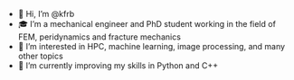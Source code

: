- 👋 Hi, I’m @kfrb
- 🎓 I’m a mechanical engineer and PhD student working in the field of FEM, peridynamics and fracture mechanics
- 👀 I’m interested in HPC, machine learning, image processing, and many other topics
- 🌱 I’m currently improving my skills in Python and C++

<!---
- 👋 Hi, I’m @kfrb
- 👀 I’m interested in ...
- 🌱 I’m currently learning ...
- 💞️ I’m looking to collaborate on ...
- 📫 How to reach me ...
--->

<!---
kfrb/kfrb is a ✨ special ✨ repository because its `README.md` (this file) appears on your GitHub profile.
You can click the Preview link to take a look at your changes.
--->
